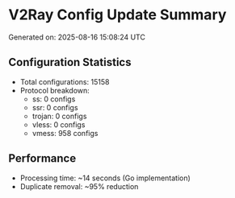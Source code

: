 # V2Ray Config Update Summary
Generated on: 2025-08-16 15:08:24 UTC

## Configuration Statistics
- Total configurations: 15158
- Protocol breakdown:
  - ss: 0 configs
  - ssr: 0 configs
  - trojan: 0 configs
  - vless: 0 configs
  - vmess: 958 configs

## Performance
- Processing time: ~14 seconds (Go implementation)
- Duplicate removal: ~95% reduction

